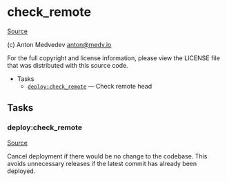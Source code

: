 <!-- DO NOT EDIT THIS FILE! -->
<!-- Instead edit recipe/deploy/check_remote.php -->
<!-- Then run bin/docgen -->

# check_remote

[Source](/recipe/deploy/check_remote.php)

(c) Anton Medvedev <anton@medv.io>

For the full copyright and license information, please view the LICENSE
file that was distributed with this source code.


* Tasks
  * [`deploy:check_remote`](#deploy:check_remote) — Check remote head


## Tasks
### deploy:check_remote
[Source](/recipe/deploy/check_remote.php#L16)

Cancel deployment if there would be no change to the codebase.
This avoids unnecessary releases if the latest commit has already been deployed.

